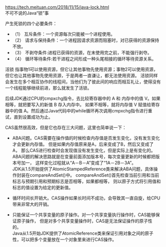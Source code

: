 
https://tech.meituan.com/2018/11/15/java-lock.html  
    不可不说的Java“锁”事  

产生死锁的四个必要条件：
*  （1） 互斥条件：一个资源每次只能被一个进程使用。  
*  （2） 请求与保持条件：一个进程因请求资源而阻塞时，对已获得的资源保持不放。  
*  （3） 不剥夺条件:进程已获得的资源，在末使用完之前，不能强行剥夺。  
*  （4） 循环等待条件:若干进程之间形成一种头尾相接的循环等待资源关系。  


活锁
指事物1可以使用资源，但它让其他事物先使用资源；事物2可以使用资源，但它也让其他事物先使用资源，于是两者一直谦让，都无法使用资源。
活锁同样会发生在多个相互协作的线程间，当他们为了彼此间的响应而相互礼让，使得没有一个线程能够继续前进，那么就发生了活锁。


后续JDK通过CPU的cmpxchg指令，去比较寄存器中的 A 和 内存中的值 V。如果相等，就把要写入的新值 B 存入内存中。
如果不相等，就将内存值 V 赋值给寄存器中的值 A。然后通过Java代码中的while循环再次调用cmpxchg指令进行重试，直到设置成功为止。

CAS虽然很高效，但是它也存在三大问题，这里也简单说一下：

* ABA问题。CAS需要在操作值的时候检查内存值是否发生变化，没有发生变化才会更新内存值。
  但是如果内存值原来是A，后来变成了B，然后又变成了A，
  那么CAS进行检查时会发现值没有发生变化，但是实际上是有变化的。
  ABA问题的解决思路就是在变量前面添加版本号，每次变量更新的时候都把版本号加一，
  这样变化过程就从“A－B－A”变成了“1A－2B－3A”。  
        JDK从1.5开始提供了AtomicStampedReference类来解决ABA问题，具体操作封装在compareAndSet()中。
        compareAndSet()首先检查当前引用和当前标志与预期引用和预期标志是否相等，如果都相等，
        则以原子方式将引用值和标志的值设置为给定的更新值。
    
* 循环时间长开销大。CAS操作如果长时间不成功，会导致其一直自旋，给CPU带来非常大的开销。  
* 只能保证一个共享变量的原子操作。对一个共享变量执行操作时，CAS能够保证原子操作，
但是对多个共享变量操作时，CAS是无法保证操作的原子性的。  
        Java从1.5开始JDK提供了AtomicReference类来保证引用对象之间的原子性，可以把多个变量放在一个对象里来进行CAS操作。

